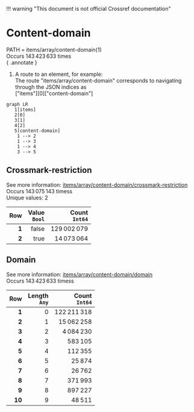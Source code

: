 !!! warning "This document is not official Crossref documentation"
# Content-domain
PATH = items/array/content-domain(1)  
Occurs 143 423 633 times  
{ .annotate }

1. A route to an element, for example:  
   The route "items/array/content-domain" corresponds to navigating through the JSON indices as  
   ["items"][0]["content-domain"]  

```mermaid
graph LR
   1[items]
   2[0]
   3[1]
   4[2]
   5[content-domain]
    1 --> 2
    1 --> 3
    1 --> 4
    3 --> 5
```


## Crossmark-restriction
See more information: [items/array/content-domain/crossmark-restriction](crossmark-restriction/index.md)  
Occurs 143 075 143 timess  
Unique values: 2  

| **Row** | **Value**<br>`Bool` | **Count**<br>`Int64` |
|--------:|--------------------:|---------------------:|
| **1**   | false               | 129 002 079          |
| **2**   | true                | 14 073 064           |

## Domain
See more information: [items/array/content-domain/domain](domain/index.md)  
Occurs 143 423 633 timess  

| **Row** | **Length**<br>`Any` | **Count**<br>`Int64` |
|--------:|--------------------:|---------------------:|
| **1**   | 0                   | 122 211 318          |
| **2**   | 1                   | 15 062 258           |
| **3**   | 2                   | 4 084 230            |
| **4**   | 3                   | 583 105              |
| **5**   | 4                   | 112 355              |
| **6**   | 5                   | 25 874               |
| **7**   | 6                   | 26 762               |
| **8**   | 7                   | 371 993              |
| **9**   | 8                   | 897 227              |
| **10**  | 9                   | 48 511               |

